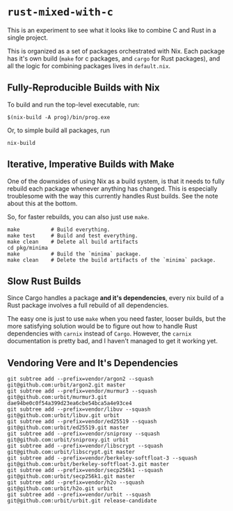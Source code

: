 # `rust-mixed-with-c`

This is an experiment to see what it looks like to combine C and Rust
in a single project.

This is organized as a set of packages orchestrated with Nix. Each package has
it's own build (`make` for c packages, and `cargo` for Rust packages), and all
the logic for combining packages lives in `default.nix`.

## Fully-Reproducible Builds with Nix

To build and run the top-level executable, run:

    $(nix-build -A prog)/bin/prog.exe

Or, to simple build all packages, run

    nix-build

## Iterative, Imperative Builds with Make

One of the downsides of using Nix as a build system, is that it needs to fully
rebuild each package whenever anything has changed. This is especially
troublesome with the way this currently handles Rust builds. See the note about
this at the bottom.

So, for faster rebuilds, you can also just use `make`.

```
make          # Build everything.
make test     # Build and test everything.
make clean    # Delete all build artifacts
cd pkg/minima
make          # Build the `minima` package.
make clean    # Delete the build artifacts of the `minima` package.
```

## Slow Rust Builds

Since Cargo handles a package **and it's dependencies**, every nix build
of a Rust package involves a full rebuild of all dependencies.

The easy one is just to use `make` when you need faster, looser builds, but the
more satisfying solution would be to figure out how to handle Rust dependencies
with `carnix` instead of `Cargo`. However, the `carnix` documentation is pretty
bad, and I haven't managed to get it working yet.

## Vendoring Vere and It's Dependencies

```
git subtree add --prefix=vendor/argon2 --squash git@github.com:urbit/argon2.git master
git subtree add --prefix=vendor/murmur3 --squash git@github.com:urbit/murmur3.git dae94be0c0f54a399d23ea6cbe54bca5a4e93ce4
git subtree add --prefix=vendor/libuv --squash git@github.com:urbit/libuv.git urbit
git subtree add --prefix=vendor/ed25519 --squash git@github.com:urbit/ed25519.git master
git subtree add --prefix=vendor/sniproxy --squash git@github.com:urbit/sniproxy.git urbit
git subtree add --prefix=vendor/libscrypt --squash git@github.com:urbit/libscrypt.git master
git subtree add --prefix=vendor/berkeley-softfloat-3 --squash git@github.com:urbit/berkeley-softfloat-3.git master
git subtree add --prefix=vendor/secp256k1 --squash git@github.com:urbit/secp256k1.git master
git subtree add --prefix=vendor/h2o --squash git@github.com:urbit/h2o.git urbit
git subtree add --prefix=vendor/urbit --squash git@github.com:urbit/urbit.git release-candidate
```
